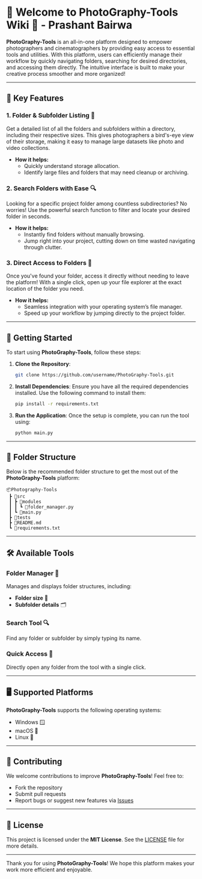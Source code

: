 # 📸 Welcome to **PhotoGraphy-Tools Wiki** 📸 - Prashant Bairwa

**PhotoGraphy-Tools** is an all-in-one platform designed to empower photographers and cinematographers by providing easy access to essential tools and utilities. With this platform, users can efficiently manage their workflow by quickly navigating folders, searching for desired directories, and accessing them directly. The intuitive interface is built to make your creative process smoother and more organized!

---

## 🌟 Key Features

### 1. **Folder & Subfolder Listing** 📂
Get a detailed list of all the folders and subfolders within a directory, including their respective sizes. This gives photographers a bird's-eye view of their storage, making it easy to manage large datasets like photo and video collections.

- **How it helps:**  
  - Quickly understand storage allocation.
  - Identify large files and folders that may need cleanup or archiving.

### 2. **Search Folders with Ease** 🔍
Looking for a specific project folder among countless subdirectories? No worries! Use the powerful search function to filter and locate your desired folder in seconds.

- **How it helps:**  
  - Instantly find folders without manually browsing.
  - Jump right into your project, cutting down on time wasted navigating through clutter.

### 3. **Direct Access to Folders** 🚀
Once you've found your folder, access it directly without needing to leave the platform! With a single click, open up your file explorer at the exact location of the folder you need.

- **How it helps:**  
  - Seamless integration with your operating system’s file manager.
  - Speed up your workflow by jumping directly to the project folder.

---

## 🚀 Getting Started

To start using **PhotoGraphy-Tools**, follow these steps:

1. **Clone the Repository**:
   ```bash
   git clone https://github.com/username/PhotoGraphy-Tools.git
   ```
2. **Install Dependencies**:
   Ensure you have all the required dependencies installed. Use the following command to install them:
   ```bash
   pip install -r requirements.txt
   ```
3. **Run the Application**:
   Once the setup is complete, you can run the tool using:
   ```bash
   python main.py
   ```

---

## 📁 Folder Structure

Below is the recommended folder structure to get the most out of the **PhotoGraphy-Tools** platform:

```
📦Photography-Tools
 ┣ 📂src
 ┃ ┣ 📂modules
 ┃ ┃ ┗ 📜folder_manager.py
 ┃ ┗ 📜main.py
 ┣ 📂tests
 ┣ 📜README.md
 ┗ 📜requirements.txt
```

---

## 🛠 Available Tools

### **Folder Manager** 📂
Manages and displays folder structures, including:
- **Folder size** 📏
- **Subfolder details** 🗂️

### **Search Tool** 🔍
Find any folder or subfolder by simply typing its name.

### **Quick Access** 🚪
Directly open any folder from the tool with a single click.

---

## 🖥️ Supported Platforms

**PhotoGraphy-Tools** supports the following operating systems:
- Windows 🪟
- macOS 🍏
- Linux 🐧

---

## 📝 Contributing

We welcome contributions to improve **PhotoGraphy-Tools**! Feel free to:
- Fork the repository
- Submit pull requests
- Report bugs or suggest new features via [Issues](https://github.com/username/PhotoGraphy-Tools/issues)

---

## 📄 License

This project is licensed under the **MIT License**. See the [LICENSE](https://github.com/username/PhotoGraphy-Tools/blob/main/LICENSE) file for more details.

---

Thank you for using **PhotoGraphy-Tools**! We hope this platform makes your work more efficient and enjoyable.

